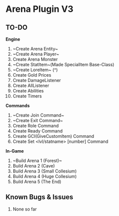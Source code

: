 # Arena Plugin V3

## TO-DO

**Engine**
1. ~Create Arena Entity~
2. ~Create Arena Player~
3. Create Arena Monster
4. ~Create StatItem~(Made SpecialItem Base-Class)
5. ~Create LoreItem~ (^)
6. Create Gold Prices
7. Create DamageListener
8. Create AllListener
9. Create Abilities
10. Create Timers

**Commands**
1. ~Create Join Command~
2. ~Create Exit Command~
3. Create Role Command
4. Create Ready Command
5. Create GCI(GiveCustomItem) Command
6. Create Set <lvl/statname> [number] Command

**In-Game**
1. ~Build Arena 1 (Forest)~
2. Build Arena 2 (Cave)
3. Build Arena 3 (Small Collesium)
4. Build Arena 4 (Huge Collesium)
5. Build Arena 5 (The End)

## Known Bugs & Issues
1. None so far
